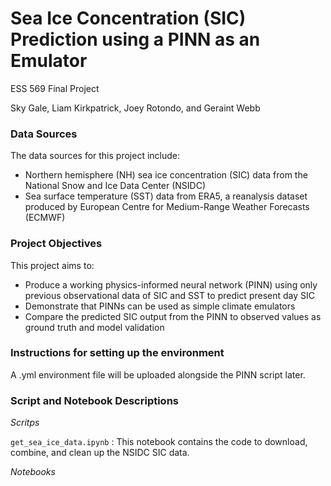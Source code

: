 # Sea Ice Concentration (SIC) Prediction using a PINN as an Emulator

ESS 569 Final Project

Sky Gale, Liam Kirkpatrick, Joey Rotondo, and Geraint Webb

### Data Sources
The data sources for this project include:
* Northern hemisphere (NH) sea ice concentration (SIC) data from the National Snow and Ice Data Center (NSIDC)
* Sea surface temperature (SST) data from ERA5, a reanalysis dataset produced by European Centre for Medium-Range Weather Forecasts (ECMWF)

### Project Objectives
This project aims to:
* Produce a working physics-informed neural network (PINN) using only previous observational data of SIC and SST to predict present day SIC
* Demonstrate that PINNs can be used as simple climate emulators
* Compare the predicted SIC output from the PINN to observed values as ground truth and model validation

### Instructions for setting up the environment
A .yml environment file will be uploaded alongside the PINN script later.

### Script and Notebook Descriptions
_Scritps_

`get_sea_ice_data.ipynb` : This notebook contains the code to download, combine, and clean up the NSIDC SIC data.

_Notebooks_
